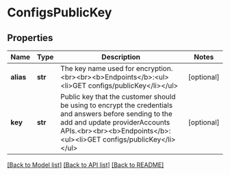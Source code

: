 # ConfigsPublicKey

## Properties
Name | Type | Description | Notes
------------ | ------------- | ------------- | -------------
**alias** | **str** | The key name used for encryption.&lt;br&gt;&lt;br&gt;&lt;b&gt;Endpoints&lt;/b&gt;:&lt;ul&gt;&lt;li&gt;GET configs/publicKey&lt;/li&gt;&lt;/ul&gt; | [optional] 
**key** | **str** | Public key that the customer should be using to encrypt the credentials and answers before sending to the add and update providerAccounts APIs.&lt;br&gt;&lt;br&gt;&lt;b&gt;Endpoints&lt;/b&gt;:&lt;ul&gt;&lt;li&gt;GET configs/publicKey&lt;/li&gt;&lt;/ul&gt; | [optional] 

[[Back to Model list]](../README.md#documentation-for-models) [[Back to API list]](../README.md#documentation-for-api-endpoints) [[Back to README]](../README.md)


